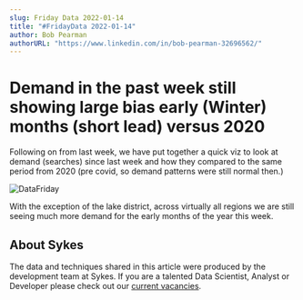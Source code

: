 ```yaml
---
slug: Friday Data 2022-01-14
title: "#FridayData 2022-01-14"
author: Bob Pearman
authorURL: "https://www.linkedin.com/in/bob-pearman-32696562/"
---
```


# Demand in the past week still showing large bias early (Winter) months (short lead) versus 2020

Following on from last week, we have put together a quick viz to look at demand (searches) since last week and how they compared to the same period from 2020 (pre covid, so demand patterns were still normal then.)

![DataFriday](/img/postimages/friday-data/20220114.png)

With the exception of the lake district, across virtually all regions we are still seeing much more demand for the early months of the year this week.

## About Sykes

The data and techniques shared in this article were produced by the development team at Sykes. If you are a talented Data Scientist, Analyst or Developer please check out our [current vacancies](https://www.sykescottages.co.uk/careers/).

